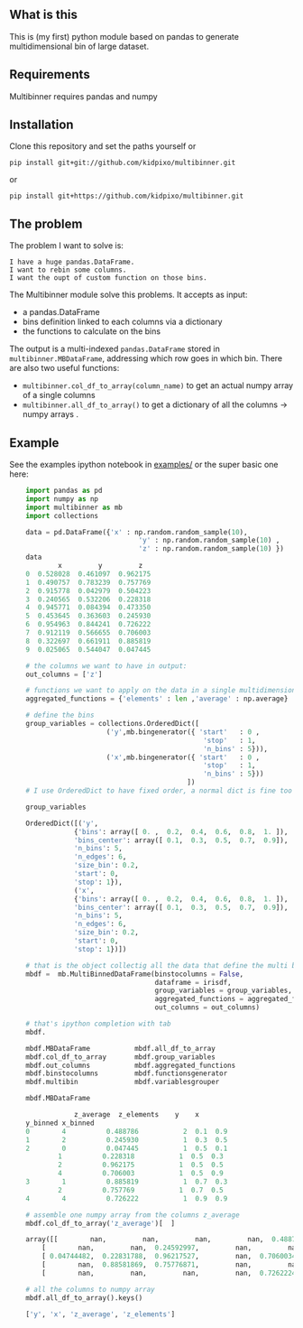 ## What is this 

This is (my first) python module based on pandas to generate multidimensional bin of large dataset.

## Requirements

Multibinner requires pandas and numpy

## Installation

Clone this repository and set the paths yourself or

    pip install git+git://github.com/kidpixo/multibinner.git

or 

    pip install git+https://github.com/kidpixo/multibinner.git

## The problem

The problem I want to solve is:

    I have a huge pandas.DataFrame.
    I want to rebin some columns.
    I want the oupt of custom function on those bins.

The Multibinner module solve this problems. It accepts as input:

- a pandas.DataFrame
- bins definition linked to each columns via a dictionary
- the functions to calculate on the bins

The output is a multi-indexed `pandas.DataFrame` stored in `multibinner.MBDataFrame`, addressing which row goes in which bin.
There are also two useful functions:

- `multibinner.col_df_to_array(column_name)` to get an actual numpy array of a single columns
- `multibinner.all_df_to_array()` to get a dictionary of all the columns -> numpy arrays .


## Example

See the examples ipython notebook in [examples/](https://github.com/kidpixo/multibinner/examples/) or the super basic one here:

```python
    import pandas as pd
    import numpy as np
    import multibinner as mb
    import collections

    data = pd.DataFrame({'x' : np.random.random_sample(10),
                                'y' : np.random.random_sample(10) ,
                                'z' : np.random.random_sample(10) })
    data
            x         y         z
    0  0.528028  0.461097  0.962175
    1  0.490757  0.783239  0.757769
    2  0.915778  0.042979  0.504223
    3  0.240565  0.532206  0.228318
    4  0.945771  0.084394  0.473350
    5  0.453645  0.363603  0.245930
    6  0.954963  0.844241  0.726222
    7  0.912119  0.566655  0.706003
    8  0.322697  0.661911  0.885819
    9  0.025065  0.544047  0.047445

    # the columns we want to have in output:
    out_columns = ['z']

    # functions we want to apply on the data in a single multidimensional bin:
    aggregated_functions = {'elements' : len ,'average' : np.average}

    # define the bins
    group_variables = collections.OrderedDict([
                        ('y',mb.bingenerator({ 'start'   : 0 ,
                                                'stop'   : 1,
                                                'n_bins' : 5})),
                        ('x',mb.bingenerator({ 'start'   : 0 ,
                                                'stop'   : 1,
                                                'n_bins' : 5}))
                                            ])
    # I use OrderedDict to have fixed order, a normal dict is fine too but you loose your order obviously.

    group_variables

    OrderedDict([('y',
                {'bins': array([ 0. ,  0.2,  0.4,  0.6,  0.8,  1. ]),
                'bins_center': array([ 0.1,  0.3,  0.5,  0.7,  0.9]),
                'n_bins': 5,
                'n_edges': 6,
                'size_bin': 0.2,
                'start': 0,
                'stop': 1}),
                ('x',
                {'bins': array([ 0. ,  0.2,  0.4,  0.6,  0.8,  1. ]),
                'bins_center': array([ 0.1,  0.3,  0.5,  0.7,  0.9]),
                'n_bins': 5,
                'n_edges': 6,
                'size_bin': 0.2,
                'start': 0,
                'stop': 1})])

    # that is the object collectig all the data that define the multi binning
    mbdf =  mb.MultiBinnedDataFrame(binstocolumns = False,
                                    dataframe = irisdf,
                                    group_variables = group_variables,
                                    aggregated_functions = aggregated_functions,
                                    out_columns = out_columns)

    # that's ipython completion with tab 
    mbdf.

    mbdf.MBDataFrame           mbdf.all_df_to_array
    mbdf.col_df_to_array       mbdf.group_variables
    mbdf.out_columns           mbdf.aggregated_functions
    mbdf.binstocolumns         mbdf.functionsgenerator
    mbdf.multibin              mbdf.variablesgrouper

    mbdf.MBDataFrame

                z_average  z_elements    y    x
    y_binned x_binned
    0        4          0.488786           2  0.1  0.9
    1        2          0.245930           1  0.3  0.5
    2        0          0.047445           1  0.5  0.1
            1          0.228318           1  0.5  0.3
            2          0.962175           1  0.5  0.5
            4          0.706003           1  0.5  0.9
    3        1          0.885819           1  0.7  0.3
            2          0.757769           1  0.7  0.5
    4        4          0.726222           1  0.9  0.9

    # assemble one numpy array from the columns z_average
    mbdf.col_df_to_array('z_average')[  ]

    array([[        nan,         nan,         nan,         nan,  0.48878639],
        [        nan,         nan,  0.24592997,         nan,         nan],
        [ 0.04744482,  0.22831788,  0.96217527,         nan,  0.70600342],
        [        nan,  0.88581869,  0.75776871,         nan,         nan],
        [        nan,         nan,         nan,         nan,  0.72622249]])

    # all the columns to numpy array
    mbdf.all_df_to_array().keys()

    ['y', 'x', 'z_average', 'z_elements']
```

